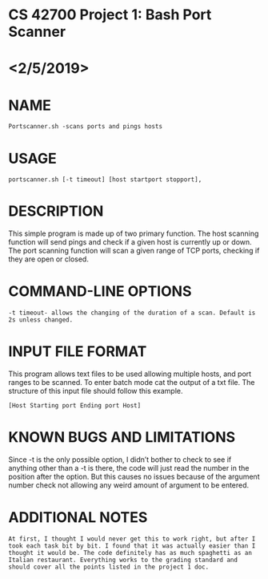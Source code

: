 # CS 42700 Project 1: Bash Port Scanner
# <Brandon Cocanig>
# <2/5/2019>

# NAME
    Portscanner.sh -scans ports and pings hosts

# USAGE
```
portscanner.sh [-t timeout] [host startport stopport],
```

# DESCRIPTION
 This simple program is made up of two primary function. The host scanning function will send pings and check if a given host is currently up or down. The port scanning function will scan a given range of TCP ports, checking if they are open or closed.

# COMMAND-LINE OPTIONS
    -t timeout- allows the changing of the duration of a scan. Default is 2s unless changed.

# INPUT FILE FORMAT
   This program allows text files to be used allowing multiple hosts, and port ranges to be scanned. To enter batch mode cat the output of a txt file. The structure of this input file should follow this example.
```
[Host Starting port Ending port Host]
```

# KNOWN BUGS AND LIMITATIONS
Since -t is the only possible option, I didn’t bother to check to see if anything other than a -t is there, the code will just read the number in the position after the option. But this causes no issues because of the argument number check not allowing any weird amount of argument to be entered.

# ADDITIONAL NOTES
    At first, I thought I would never get this to work right, but after I took each task bit by bit. I found that it was actually easier than I thought it would be. The code definitely has as much spaghetti as an Italian restaurant. Everything works to the grading standard and should cover all the points listed in the project 1 doc.